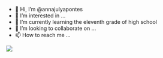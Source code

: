 - 👋 Hi, I’m @annajulyapontes
- 👀 I’m interested in ...
- 🌱 I’m currently learning the eleventh grade of high school
- 💞️ I’m looking to collaborate on ...
- 📫 How to reach me ...

![](https://media.tenor.com/AGvqXfDYRwEAAAAC/love.gif)
